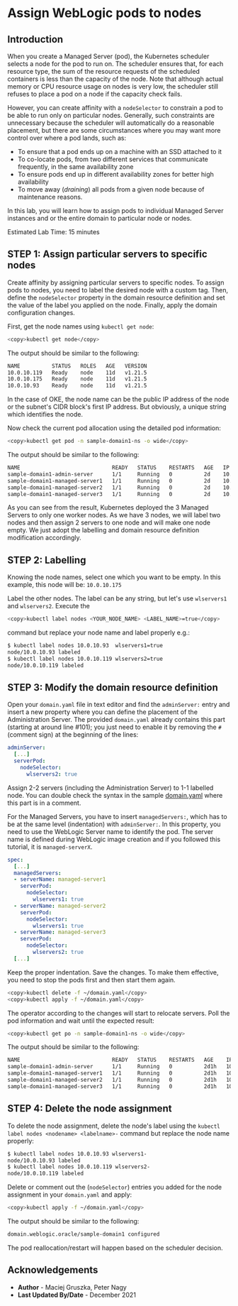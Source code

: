 # Assign WebLogic pods to nodes

## Introduction

When you create a Managed Server (pod), the Kubernetes scheduler selects a node for the pod to run on. The scheduler ensures that, for each resource type, the sum of the resource requests of the scheduled containers is less than the capacity of the node. Note that although actual memory or CPU resource usage on nodes is very low, the scheduler still refuses to place a pod on a node if the capacity check fails.

However, you can create affinity with a `nodeSelector` to constrain a pod to be able to run only on particular nodes. Generally, such constraints are unnecessary because the scheduler will automatically do a reasonable placement, but there are some circumstances where you may want more control over where a pod lands, such as:

- To ensure that a pod ends up on a machine with an SSD attached to it
- To co-locate pods, from two different services that communicate frequently, in the same availability zone
- To ensure pods end up in different availability zones for better high availability
- To move away (*draining*) all pods from a given node because of maintenance reasons.

In this lab, you will learn how to assign pods to individual Managed Server instances and or the entire domain to particular node or nodes.

Estimated Lab Time: 15 minutes

## **STEP 1**: Assign particular servers to specific nodes

Create affinity by assigning particular servers to specific nodes. To assign pods to nodes, you need to label the desired node with a custom tag. Then, define the `nodeSelector` property in the domain resource definition and set the value of the label you applied on the node. Finally, apply the domain configuration changes.

First, get the node names using `kubectl get node`:
```bash
<copy>kubectl get node</copy>
```
The output should be similar to the following:
```bash
NAME          STATUS   ROLES   AGE   VERSION
10.0.10.119   Ready    node    11d   v1.21.5
10.0.10.175   Ready    node    11d   v1.21.5
10.0.10.93    Ready    node    11d   v1.21.5
```

In the case of OKE, the node name can be the public IP address of the node or the subnet's CIDR block's first IP address. But obviously, a unique string which identifies the node.

Now check the current pod allocation using the detailed pod information:
```bash
<copy>kubectl get pod -n sample-domain1-ns -o wide</copy>
```
The output should be similar to the following:
```bash
NAME                             READY   STATUS    RESTARTS   AGE   IP            NODE          NOMINATED NODE   READINESS GATES
sample-domain1-admin-server      1/1     Running   0          2d    10.244.1.19   10.0.10.93   <none>           <none>
sample-domain1-managed-server1   1/1     Running   0          2d    10.244.0.26   10.0.10.93    <none>           <none>
sample-domain1-managed-server2   1/1     Running   0          2d    10.244.0.25   10.0.10.93    <none>           <none>
sample-domain1-managed-server3   1/1     Running   0          2d    10.244.1.20   10.0.10.93   <none>           <none>
```

As you can see from the result, Kubernetes deployed the 3 Managed Servers to only one worker nodes. As we have 3 nodes, we will label two nodes and then assign 2 servers to one node and will make one node empty. We just adopt the labelling and domain resource definition modification accordingly.

## **STEP 2**: Labelling

Knowing the node names, select one which you want to be empty. In this example, this node will be: `10.0.10.175`

Label the other nodes. The label can be any string, but let's use `wlservers1` and `wlservers2`. Execute the
```bash
<copy>kubectl label nodes <YOUR_NODE_NAME> <LABEL_NAME>=true</copy>
```
command but replace your node name and label properly e.g.:
```bash
$ kubectl label nodes 10.0.10.93  wlservers1=true
node/10.0.10.93 labeled
$ kubectl label nodes 10.0.10.119 wlservers2=true
node/10.0.10.119 labeled
```
## **STEP 3**: Modify the domain resource definition

Open your `domain.yaml` file in text editor and find the `adminServer:` entry and insert a new property where you can define the placement of the Administration Server. The provided `domain.yaml` already contains this part (starting at around line #101); you just need to enable it by removing the `#` (comment sign) at the beginning of the lines:
```yaml
adminServer:
  [...]
  serverPod:
    nodeSelector:
      wlservers2: true
```
Assign 2-2 servers (including the Administration Server) to 1-1 labelled node.
You can double check the syntax in the sample [domain.yaml](../domain.short.v8.yaml) where this part is in a comment.

For the Managed Servers, you have to insert `managedServers:`, which has to be at the same level (indentation) with `adminServer:`. In this property, you need to use the WebLogic Server name to identify the pod. The server name is defined during WebLogic image creation and if you followed this tutorial, it is `managed-serverX`.
```yaml
spec:
  [...]
  managedServers:
  - serverName: managed-server1
    serverPod:
      nodeSelector:
        wlservers1: true
  - serverName: managed-server2
    serverPod:
      nodeSelector:
        wlservers1: true
  - serverName: managed-server3
    serverPod:
      nodeSelector:
        wlservers2: true
  [...]
```
Keep the proper indentation. Save the changes. To make them effective, you need to stop the pods first and then start them again. 
```bash
<copy>kubectl delete -f ~/domain.yaml</copy>
<copy>kubectl apply -f ~/domain.yaml</copy>
```

The operator according to the changes will start to relocate servers. Poll the pod information and wait until the expected result:

```bash
<copy>kubectl get po -n sample-domain1-ns -o wide</copy>
```
The output should be similar to the following:
```bash
NAME                             READY   STATUS    RESTARTS   AGE    IP            NODE          NOMINATED NODE   READINESS GATES
sample-domain1-admin-server      1/1     Running   0          2d1h   10.244.1.19   10.0.10.119   <none>           <none>
sample-domain1-managed-server1   1/1     Running   0          2d1h   10.244.0.26   10.0.10.93    <none>           <none>
sample-domain1-managed-server2   1/1     Running   0          2d1h   10.244.0.25   10.0.10.93    <none>           <none>
sample-domain1-managed-server3   1/1     Running   0          2d1h   10.244.1.20   10.0.10.119   <none>           <none>
```

## **STEP 4**: Delete the node assignment

To delete the node assignment, delete the node's label using the `kubectl label nodes <nodename> <labelname>-` command but replace the node name properly:
```bash
$ kubectl label nodes 10.0.10.93 wlservers1-
node/10.0.10.93 labeled
$ kubectl label nodes 10.0.10.119 wlservers2-
node/10.0.10.119 labeled
```
Delete or comment out the (`nodeSelector`) entries you added for the node assignment in your `domain.yaml` and apply:

```bash
<copy>kubectl apply -f ~/domain.yaml</copy>
```

The output should be similar to the following:

```bash
domain.weblogic.oracle/sample-domain1 configured
```

The pod reallocation/restart will happen based on the scheduler decision.

## Acknowledgements
* **Author** - Maciej Gruszka, Peter Nagy
* **Last Updated By/Date** - December 2021
